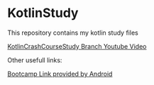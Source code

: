 # KotlinStudy
This repository contains my kotlin study files

[KotlinCrashCourseStudy Branch Youtube Video ](https://www.youtube.com/watch?v=5flXf8nuq60&t=302s)


Other usefull links:

[Bootcamp Link provided by Android](https://developer.android.com/courses/android-basics-kotlin/course?gclid=Cj0KCQjwk7ugBhDIARIsAGuvgPZVT2pKnnwrejMWc16pmzT98wGoImjeC-et_tCWXwDGXsq0BkixiTMaAqBQEALw_wcB&gclsrc=aw.ds)


